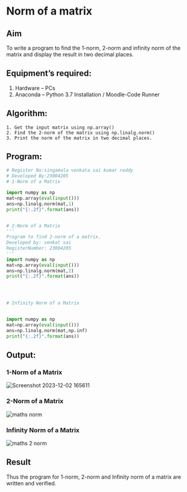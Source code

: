 # Norm of a matrix
## Aim
To write a program to find the 1-norm, 2-norm and infinity norm of the matrix and display the result in two decimal places.
## Equipment’s required:
1.	Hardware – PCs
2.	Anaconda – Python 3.7 Installation / Moodle-Code Runner
## Algorithm:
	1. Get the input matrix using np.array()   
    2. Find the 2-norm of the matrix using np.linalg.norm()
	3. Print the norm of the matrix in two decimal places.
## Program:
```Python
# Register No:singamala venkata sai kumar reddy
# Developed By:23004205
# 1-Norm of a Matrix

import numpy as np
mat=np.array(eval(input()))
ans=np.linalg.norm(mat,1)
print("{:.2f}".format(ans))


# 2-Norm of a Matrix
'''
Program to find 2-norm of a matrix.
Developed by: venkat sai
RegisterNumber: 23004205
'''
import numpy as np
mat=np.array(eval(input()))
ans=np.linalg.norm(mat,2)
print("{:.2f}".format(ans))




# Infinity Norm of a Matrix


import numpy as np
mat=np.array(eval(input()))
ans=np.linalg.norm(mat,np.inf)
print("{:.2f}".format(ans))


```
## Output:
### 1-Norm of a Matrix

![Screenshot 2023-12-02 165611](https://github.com/23004205/Norm-of-a-matrix/assets/138971114/bf76227f-cb34-417a-ba1b-2893228b7cbb)



### 2-Norm of a Matrix

![maths norm](https://github.com/23004205/Norm-of-a-matrix/assets/138971114/df5c5e70-a66b-46d1-af53-549c86a75707)



### Infinity Norm of a Matrix


![maths 2 norm](https://github.com/23004205/Norm-of-a-matrix/assets/138971114/83f5d4fa-e1f1-4aee-bce0-d40055315577)


## Result
Thus the program for 1-norm, 2-norm and Infinity norm of a matrix are written and verified.
